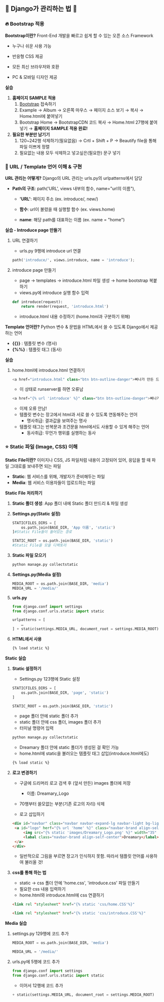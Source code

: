 ## :book: Django가 관리하는 법 :book:

###  :fire: ​Bootstrap 적용

**Bootstrap이란?** Front-End 개발을 빠르고 쉽게 할 수 있는 오픈 소스 Framework

* 누구나 쉬운 사용 가능

* 반응형 CSS 제공

* 모든 최신 브라우저와 호환

* PC & 모바일 디자인 제공

  

**실습**

1. **홈페이지 SAMPLE 적용**
   1.  [Bootstrap](getbootstrap.com) 접속하기
   2. Example → Album → 오른쪽 마우스 → 페이지 소스 보기 → 복사 → Home.html에 붙여넣기
   3. Bootstrap Home → BootstrapCDN 코드 복사 → Home.html 27행에 붙여넣기 → **홈페이지 SAMPLE 적용 완료!**
2. **필요한 부분만 남기기**
   1. 120~242행 삭제하기(필요없음) → Crtl + Shift + P → Beautify file을 통해 파일 이쁘게 정렬
   2. 필요없는 내용 모두 삭제하고 넣고싶은(필요한) 문구 넣기

### :bell: URL / Template 언어 이해 & 구현

**URL 관리는 어떻게?** Django의 URL 관리는 urls.py의 urlpatterns에서 담당

* **Path의 구조**: path('URL', views 내부의 함수, name="url의 이름"),
  * **'URL'**: 페이지 주소 (ex. introduce/, new/)
  
  * **함수**: url이 불렸을 때 실행할 함수 (ex. views.home)
  
  * **name**: 해당 path를 대표하는 이름 (ex. name = "home")
  
    

**실습 - Introduce page 만들기**

1. URL 연결하기

   * urls.py 9행에 introduce url 연결

   ``````python
   path('introduce/', views.introduce, name = 'introduce');
   ``````

2. introduce page 만들기

   * page → templates → introduce.html 파일 생성 → home bootstrap 복붙하기
   * views.py에 introduce 실행 함수 입력

   ``````python
   def introduce(request):
       return render(request, 'introduce.html')
   ``````

   * introduce.html 내용 수정하기 (home.html과 구분하기 위해)





**Template 언어란?** Python 변수 & 문법을 HTML에서 쓸 수 있도록 Django에서 제공하는 언어

* **{{}}** : 템플릿 변수 (명사)
* **{%%}** : 템플릿 태그 (동사)



**실습**

1. home.html에 introduce.html 연결하기

   ``````python
   <a href="introduce.html" class="btn btn-outline-danger">삐나가 만든 드리머리 알아보기</a>
   ``````

   * 이 상태로 runserver를 하면 오류남

   ``````python
   <a href="{% url 'introduce' %}" class="btn btn-outline-danger">삐나가 만든 드리머리 알아보기</a>
   ``````

   * 이제 오류 안남!
   * 템플릿 변수는 장고에서 html과 서로 쓸 수 있도록 연동해주는 언어
     - 명사취급: 결과값을 보여주는 명사
   * 템플릿 태그는 반복문과 조건문을 html에서도 사용할 수  있게 해주는 언어
     * 동사취급: 무언가 행위를 실행하는 동사



### :star: ​Static 파일 (Image, CSS) 이해

**Static File이란?** 이미지나 CSS, JS 파일처럼 내용이 고정되어 있어, 응답을 할 때 파일 그대로를 보내주면 되는 파일

* **Static**: 웹 서비스를 위해, 개발자가 준비해두는 파일
* **Media**: 웹 서비스 이용자들이 업로드하는 파일



**Static File 처리하기**

1. **Static 폴더 생성**: App 폴더 내에 Static 폴더 만드리 & 파일 생성

2. **Settings.py(Static 설정)**

   ``````python
   STATICFILES_DIRS = [
       os.path.join(BASE_DIR, 'App 이름', 'static')
   ]#Static File들이 들어있는 경로
   
   STATIC_ROOT = os.path.join(BASE_DIR, 'static')
   #Static File을 모을 디렉토리
   ``````

3. **Static 파일 모으기**

   ``````bash
   python manage.py collectstatic
   ``````

4. **Settings.py(Media 설정)**

   ``````python
   MEDIA_ROOT = os.path.join(BASE_DIR, 'media')
   MEDIA_URL = '/media/'
   ``````

   

5. **urls.py**

   ``````python
   from django.conf import settings
   from django.conf.urls.static import static
   
   urlpatterns = [
       …
   ] + static(settings.MEDIA_URL, document_root = settings.MEDIA_ROOT)
   ``````

   

6. **HTML에서 사용**

   ``````html
   {% load static %}
   ``````

   

   

**Static 실습**

1. **Static 설정하기**

   * Settings.py 123행에 Static 설정

   ``````python
   STATICFILES_DIRS = [
       os.path.join(BASE_DIR, 'page', 'static')
   ]
   
   STATIC_ROOT = os.path.join(BASE_DIR, 'static')
   ``````

   * page 폴더 안에 static 폴더 추가
   * static 폴더 안에 css 폴더, images 폴더 추가
   * 터미널 명령어 입력

   ``````bash
   python manage.py collectstatic
   ``````

   * Dreamary 폴더 안에 static 폴더가 생성된 걸 확인 가능
   * home.html에 static을 불러오는 템플릿 태그 삽입(introduce.html에도)

   ``````html
   {% load static %}
   ``````

   

2. **로고 변경하기**

   * 구글에 드리머리 로고 검색 후 (앞서 만든) images 폴더에 저장
     * 이름: Dreamary_Logo

   * 70행부터 쓸모없는 부분(기존 로고의 자리) 삭제
   * 로고 삽입하기

   ``````html
   <div id="navbar" class="navbar navbar-expand-lg navbar-light bg-light sticky-top">
   	<a id="logo" herf="{% url 'home' %}" class="navbar-brand align-self-center">
   		<img src="{% static 'images/Dreamary_Logo.png' %}" width="35" height="35" alt="Dreamary_Logo.png">
       	<labal class="navbar-brand align-self-center">Dreamary</labal>
   	</a>  
   </div>
   ``````

   * 일반적으로 그림을 부르면 장고가 인식하지 못함. 따라서 템플릿 언어를 사용하여 불러올 것!

3. **css를 통해 하는 법**

   * static → css 폴더 안에 'home.css', 'introduce.css' 파일 만들기
   * 필요한 css 내용 입력하기
   * home.html와 introduce.html에 css 연결하기

   ``````html
   <link rel "stylesheet" href="{% static 'css/home.CSS'%}"
   ``````

   ``````html
   <link rel "stylesheet" href="{% static 'css/introduce.CSS'%}"
   ``````

   

**Media 실습**

1. settings.py 129행에 코드 추가

   ``````python
   MEDIA_ROOT = os.path.join(BASE_DIR, 'media')
   
   MEDIA_URL = '/media/'
   ``````

2. urls.py에 5행에 코드 추가

   ``````python
   from django.conf import settings
   from django.conf.urls.static import static
   ``````

   * 이어서 12행에 코드 추가

   ``````python
   + static(settings.MEDIA_URL, document_root = settings.MEDIA_ROOT)
   ``````

   

